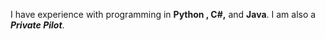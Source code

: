 I have experience with programming in __Python , C#,__ and __Java__.
I am also a _**Private Pilot**_.
